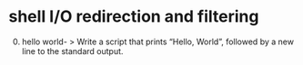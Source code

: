 # shell I/O redirection and filtering
0. hello world- > Write a script that prints “Hello, World”, followed by a new line to the standard output.
